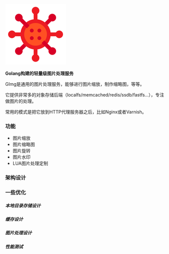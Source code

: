 ![GImg](./resources/logo-192x192.png)

**Golang构建的轻量级图片处理服务**

GImg是通用的图片处理服务，能够进行图片缩放，制作缩略图，等等。

它提供非常多的对象存储后端（localfs/memcached/redis/ssdb/fastfs...），专注做图片的处理。

常用的模式是把它放到HTTP代理服务器之后，比如Nginx或者Varnish。

### 功能
- 图片缩放
- 图片缩略图
- 图片旋转
- 图片水印
- LUA图片处理定制

### 架构设计

### 一些优化

##### 本地目录存储设计

##### 缓存设计

##### 图片处理设计

##### 性能测试
